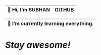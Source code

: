 
| 👋 Hi, I’m SUBHAN | [GITHUB]( https://github.com/Subhan-1)  |        
|-------------------|---

| 🌱 I’m currently learning everything.   
|----

                             
# <i>Stay awesome!</i>   
